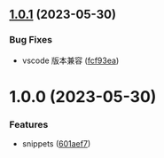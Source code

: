 ## [1.0.1](https://github.com/x-wink/wink-snippets/compare/v1.0.0...v1.0.1) (2023-05-30)

### Bug Fixes

-   vscode 版本兼容 ([fcf93ea](https://github.com/x-wink/wink-snippets/commit/fcf93ea8326dfc7c94c0039e103da45e483e2d32))

# 1.0.0 (2023-05-30)

### Features

-   snippets ([601aef7](https://github.com/x-wink/wink-snippets/commit/601aef72cb059a2c1770888599631e98dc512892))

